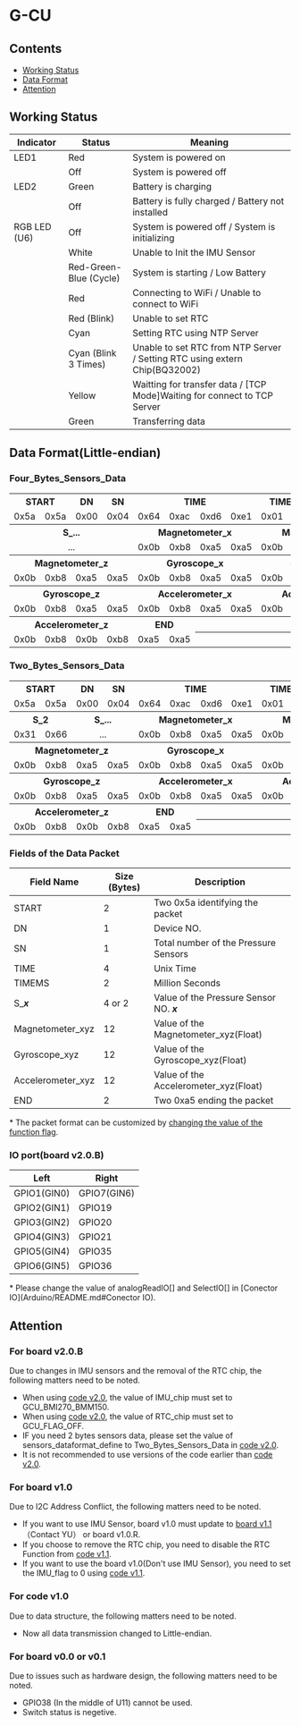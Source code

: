 # G-CU
## Contents
 - [Working Status](#working-status)
 - [Data Format](#data-format)
 - [Attention](#attention)

## Working Status

| Indicator    | Status                         | Meaning                                            |
| ------------ | ------------------------------ | -------------------------------------------------- |
| LED1         | Red                            | System is powered on     |
|              | Off                            | System is powered off    |
| LED2         | Green                          | Battery is charging      |
|              | Off                            | Battery is fully charged / Battery not installed   |
| RGB LED (U6) | Off                            | System is powered off / System is initializing     |
|              | White                          | Unable to Init the IMU Sensor |
|              | Red-Green-Blue (Cycle)         | System is starting / Low Battery     |
|              | Red                            | Connecting to WiFi / Unable to connect to WiFi  |
|              | Red (Blink)                    | Unable to set RTC     |
|              | Cyan                           | Setting RTC using NTP Server    |
|              | Cyan (Blink 3 Times)           | Unable to set RTC from NTP Server / Setting RTC using extern Chip(BQ32002)   |
|              | Yellow                         | Waitting for transfer data / [TCP Mode]Waiting for connect to TCP Server |
|              | Green                          | Transferring data   |



## Data Format(Little-endian)

### Four_Bytes_Sensors_Data
<table>
 <tr>
  <th colspan="2">START</th>
  <th>DN</th>
  <th>SN</th>
  <th colspan="4">TIME</th>
  <th colspan="2">TIMEMS</th>
  <th colspan="4">S_1</th>
 </tr>
 <tr>
  <td>0x5a</td>
  <td>0x5a</td>
  <td>0x00</td>
  <td>0x04</td>
  <td>0x64</td>
  <td>0xac</td>
  <td>0xd6</td>
  <td>0xe1</td>
  <td>0x01</td>
  <td>0xf4</td>
  <td>0x30</td>
  <td>0x8e</td>
  <td>0x00</td>
  <td>0x00</td>
 </tr>
 <tr>
  <th colspan="4">S_...</th>
  <th colspan="4">Magnetometer_x</th>
  <th colspan="4">Magnetometer_y</th>
 <tr>
  <td colspan="4" align="center">...</td>
  <td>0x0b</td>
  <td>0xb8</td>
  <td>0xa5</td>
  <td>0xa5</td>
  <td>0x0b</td>
  <td>0xb8</td>
  <td>0xa5</td>
  <td>0xa5</td>
  
  
 </tr>
 <tr>
  <th colspan="4">Magnetometer_z</th>
  <th colspan="4">Gyroscope_x</th>
  <th colspan="4">Gyroscope_y</th>
 </tr>
 <tr>
  <td>0x0b</td>
  <td>0xb8</td>
  <td>0xa5</td>
  <td>0xa5</td>
  <td>0x0b</td>
  <td>0xb8</td>
  <td>0xa5</td>
  <td>0xa5</td>
  <td>0x0b</td>
  <td>0xb8</td>
  <td>0xa5</td>
  <td>0xa5</td>
 </tr>
 <tr>
  <th colspan="4">Gyroscope_z</th>
  <th colspan="4">Accelerometer_x</th>
  <th colspan="4">Accelerometer_y</th>
 </tr>
 <tr>
  <td>0x0b</td>
  <td>0xb8</td>
  <td>0xa5</td>
  <td>0xa5</td>
  <td>0x0b</td>
  <td>0xb8</td>
  <td>0xa5</td>
  <td>0xa5</td>
  <td>0x0b</td>
  <td>0xb8</td>
  <td>0xa5</td>
  <td>0xa5</td>
 </tr>
 <tr>
  <th colspan="4">Accelerometer_z</th>
  <th colspan="2">END</th>
  <th colspan="6"></th>
 </tr>
 <tr>
  <td>0x0b</td>
  <td>0xb8</td>
  <td>0x0b</td>
  <td>0xb8</td>
  <td>0xa5</td>
  <td>0xa5</td>
  <th colspan="6"></th>
 </tr>
</table>

### Two_Bytes_Sensors_Data
<table>
 <tr>
  <th colspan="2">START</th>
  <th>DN</th>
  <th>SN</th>
  <th colspan="4">TIME</th>
  <th colspan="2">TIMEMS</th>
  <th colspan="2">S_1</th>
 </tr>
 <tr>
  <td>0x5a</td>
  <td>0x5a</td>
  <td>0x00</td>
  <td>0x04</td>
  <td>0x64</td>
  <td>0xac</td>
  <td>0xd6</td>
  <td>0xe1</td>
  <td>0x01</td>
  <td>0xf4</td>
  <td>0x30</td>
  <td>0x8e</td>
 </tr>
 <tr>
  <th colspan="2">S_2</th>
  <th colspan="2">S_...</th>
  <th colspan="4">Magnetometer_x</th>
  <th colspan="4">Magnetometer_y</th>
 <tr>
  <td>0x31</td>
  <td>0x66</td>
  <td colspan="2" align="center">...</td>
  <td>0x0b</td>
  <td>0xb8</td>
  <td>0xa5</td>
  <td>0xa5</td>
  <td>0x0b</td>
  <td>0xb8</td>
  <td>0xa5</td>
  <td>0xa5</td>
  
  
 </tr>
 <tr>
  <th colspan="4">Magnetometer_z</th>
  <th colspan="4">Gyroscope_x</th>
  <th colspan="4">Gyroscope_y</th>
 </tr>
 <tr>
  <td>0x0b</td>
  <td>0xb8</td>
  <td>0xa5</td>
  <td>0xa5</td>
  <td>0x0b</td>
  <td>0xb8</td>
  <td>0xa5</td>
  <td>0xa5</td>
  <td>0x0b</td>
  <td>0xb8</td>
  <td>0xa5</td>
  <td>0xa5</td>
 </tr>
 <tr>
  <th colspan="4">Gyroscope_z</th>
  <th colspan="4">Accelerometer_x</th>
  <th colspan="4">Accelerometer_y</th>
 </tr>
 <tr>
  <td>0x0b</td>
  <td>0xb8</td>
  <td>0xa5</td>
  <td>0xa5</td>
  <td>0x0b</td>
  <td>0xb8</td>
  <td>0xa5</td>
  <td>0xa5</td>
  <td>0x0b</td>
  <td>0xb8</td>
  <td>0xa5</td>
  <td>0xa5</td>
 </tr>
 <tr>
  <th colspan="4">Accelerometer_z</th>
  <th colspan="2">END</th>
  <th colspan="6"></th>
 </tr>
 <tr>
  <td>0x0b</td>
  <td>0xb8</td>
  <td>0x0b</td>
  <td>0xb8</td>
  <td>0xa5</td>
  <td>0xa5</td>
  <th colspan="6"></th>
 </tr>
</table>

### Fields of the Data Packet
| Field Name        | Size (Bytes) | Description                                         |
| ----------------- | ------------ | -------------------------------------------------- |
| START             | 2            | Two 0x5a identifying the packet    |
| DN                | 1            | Device NO.    |
| SN                | 1            | Total number of the Pressure Sensors      |
| TIME              | 4            | Unix Time   |
| TIMEMS            | 2            | Million Seconds     |
| S_***x***         | 4 or 2       | Value of the Pressure Sensor NO. ***x***    |
| Magnetometer_xyz  | 12           | Value of the Magnetometer_xyz(Float)  |
| Gyroscope_xyz     | 12           | Value of the Gyroscope_xyz(Float)  |
| Accelerometer_xyz | 12           | Value of the Accelerometer_xyz(Float)  |
| END               | 2            | Two 0xa5 ending the packet   |

\* The packet format can be customized by [changing the value of the function flag](Arduino/README.md#function_flag).

### IO port(board v2.0.B)
| Left              | Right             |
| ----------------- | ----------------- |
| GPIO1(GIN0)       | GPIO7(GIN6)       |
| GPIO2(GIN1)       | GPIO19            |
| GPIO3(GIN2)       | GPIO20            |
| GPIO4(GIN3)       | GPIO21            |
| GPIO5(GIN4)       | GPIO35            |
| GPIO6(GIN5)       | GPIO36            |

\* Please change the value of analogReadIO[] and SelectIO[] in [Conector IO](Arduino/README.md#Conector IO).



## Attention
### For board v2.0.B
Due to changes in IMU sensors and the removal of the RTC chip, the following matters need to be noted.
- When using [code v2.0](Arduino/v2.0/README.md), the value of IMU_chip must set to GCU_BMI270_BMM150.
- When using [code v2.0](Arduino/v2.0/README.md), the value of RTC_chip must set to GCU_FLAG_OFF.
- IF you need 2 bytes sensors data, please set the value of sensors_dataformat_define to Two_Bytes_Sensors_Data in [code v2.0](Arduino/v2.0/README.md).
- It is not recommended to use versions of the code earlier than [code v2.0](Arduino/v2.0/README.md).


### For board v1.0
Due to I2C Address Conflict, the following matters need to be noted.
 - If you want to use IMU Sensor, board v1.0 must update to [board v1.1](PCB%20Design/README.md) （Contact YU） or board v1.0.R.
 - If you choose to remove the RTC chip, you need to disable the RTC Function from [code v1.1](Arduino/v1.1/README.md).
 - If you want to use the board v1.0(Don't use IMU Sensor), you need to set the IMU_flag to 0 using [code v1.1](Arduino/v1.1/README.md).

### For code v1.0
Due to data structure, the following matters need to be noted.
 - Now all data transmission changed to Little-endian.

### For board v0.0 or v0.1
Due to issues such as hardware design, the following matters need to be noted.
 - GPIO38 (In the middle of U11) cannot be used.
 - Switch status is negetive.


